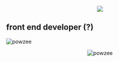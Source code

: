 <p align="center"><img src="https://i.ibb.co/ys8Zyw5/63ae7bb29ead93c54432abe19937afd8.jpg" /></p>
<h2>front end developer (?)</h2>
<p align="left"><img src="https://komarev.com/ghpvc/?username=powzee&label=Profile%20views&color=0e75b6&style=flat" alt="powzee" /> </p>
<p align="center"><img src="https://github-readme-stats.vercel.app/api?username=powzee&show_icons=true&locale=en" alt="powzee" /></p>

